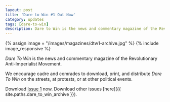 ```yaml
---
layout: post
title: 'Dare to Win #1 Out Now'
category: updates
tags: [dare-to-win]
description: Dare to Win is the news and commentary magazine of the Revolutionary Anti-Imperialist Movement.
---
```


{% assign image = "/images/magazines/dtw1-archive.jpg" %}
{% include image_responsive %}

_Dare To Win_ is the news and commentary magazine of the Revolutionary Anti-Imperialist Movement.

We encourage cadre and comrades to download, print, and distribute _Dare To Win_ on the streets, at protests, or at other political events.

Download [Issue 1](https://antiimperialism.files.wordpress.com/2014/09/dtw1.pdf) now. Download other issues [here]({{ site.paths.dare_to_win_archive }}).
